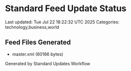 # Standard Feed Update Status
Last updated: Tue Jul 22 18:22:32 UTC 2025
Categories: technology,business,world

## Feed Files Generated
- master.xml (60166 bytes)

Generated by Standard Updates Workflow

